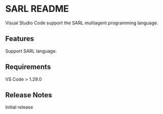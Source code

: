 # SARL README

Visual Studio Code support the SARL multiagent programming language.

## Features

Support SARL language.

## Requirements

VS Code > 1.29.0

## Release Notes

Initial release